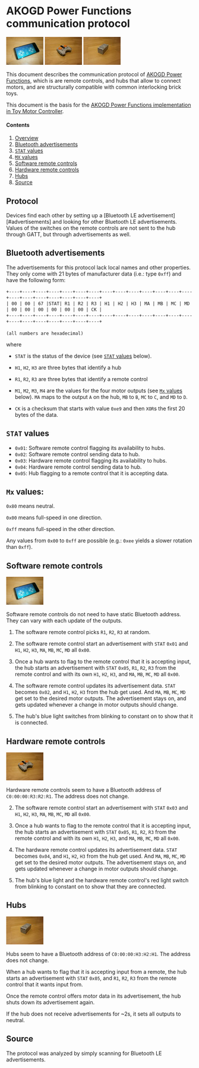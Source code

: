 # AKOGD Power Functions communication protocol

![Software remote control](images/software-remote-control-100px.jpg)
![Remote control](images/remote-control-100px.jpg)
![Hub](images/hub-100px.jpg)

This document describes the communication protocol of [AKOGD Power
Functions](README.md), which is are remote controls, and hubs that
allow to connect motors, and are structurally compatible with common
interlocking brick toys.

This document is the basis for the [AKOGD Power Functions
implementation in Toy Motor Controller](README.md).

#### Contents

1. [Overview](#protocol)
1. [Bluetooth advertisements](#bluetooth-advertisements)
1. [`STAT` values](#stat-values)
1. [`MX` values](#mx-values)
1. [Software remote controls](#software-remote-controls)
1. [Hardware remote controls](#hardware-remote-controls)
1. [Hubs](#hubs)
1. [Source](#source)



## Protocol

Devices find each other by setting up a [Bluetooth LE
advertisement][#advertisements] and looking for other Bluetooth LE
advertisements. Values of the switches on the remote controls are not
sent to the hub through GATT, but through advertisements as well.



## Bluetooth advertisements

The advertisements for this protocol lack local names and other
properties. They only come with 21 bytes of manufacturer data (i.e.:
type `0xff`) and have the following form:

```
+----+----+----+----+----+----+----+----+----+----+----+----+----+----+----+----+----+----+----+----+----+
| 00 | 00 | 67 |STAT| R1 | R2 | R3 | H1 | H2 | H3 | MA | MB | MC | MD | 00 | 00 | 00 | 00 | 00 | 00 | CK |
+----+----+----+----+----+----+----+----+----+----+----+----+----+----+----+----+----+----+----+----+----+

(all numbers are hexadecimal)
```

where

* `STAT` is the status of the device (see [`STAT` values](#stat-values)
  below).
* `H1`, `H2`, `H3` are three bytes that identify a hub
* `R1`, `R2`, `R3` are three bytes that identify a remote control
* `M1`, `M2`, `M3`, `M4` are the values for the four motor outputs (see
    [`Mx` values](#mx-values) below). `MA` maps to the output `A` on
    the hub, `MB` to `B`, `MC` to `C`, and `MD` to `D`.

* `CK` is a checksum that starts with value `0xe9` and then `XOR`s the first
    20 bytes of the data.



## `STAT` values

* `0x01`: Software remote control flagging its availability to hubs.
* `0x02`: Software remote control sending data to hub.
* `0x03`: Hardware remote control flagging its availability to hubs.
* `0x04`: Hardware remote control sending data to hub.
* `0x05`: Hub flagging to a remote control that it is accepting data.



## `Mx` values:

`0x80` means neutral.

`0x00` means full-speed in one direction.

`0xff` means full-speed in the other direction.

Any values from `0x00` to `0xff` are possible (e.g.: `0xee` yields a slower
rotation than `0xff`).



## Software remote controls

![Software remote control](images/software-remote-control-100px.jpg)

Software remote controls do not need to have static Bluetooth address. They
can vary with each update of the outputs.

1. The software remote control picks `R1`, `R2`, `R3` at random.

2. The software remote control start an advertisement with `STAT` `0x01` and
    `H1`, `H2`, `H3`, `MA`, `MB`, `MC`, `MD` all `0x00`.

3. Once a hub wants to flag to the remote control that it is accepting input,
    the hub starts an advertisement with `STAT` `0x05`, `R1`, `R2`, `R3` from
    the remote control and with its own `H1`, `H2`, `H3`, and `MA`, `MB`,
    `MC`, `MD` all `0x00`.

4. The software remote control updates its advertisement data. `STAT` becomes
    `0x02`, and `H1`, `H2`, `H3` from the hub get used. And `MA`, `MB`, `MC`,
    `MD` get set to the desired motor outputs. The advertisement stays on, and
    gets updated whenever a change in motor outputs should change.

5. The hub's blue light switches from blinking to constant on to show that it
    is connected.



## Hardware remote controls

![Remote control](images/remote-control-100px.jpg)

Hardware remote controls seem to have a Bluetooth address of
`C0:00:00:R3:R2:R1`. The address does not change.

2. The software remote control start an advertisement with `STAT` `0x03` and
    `H1`, `H2`, `H3`, `MA`, `MB`, `MC`, `MD` all `0x00`.

3. Once a hub wants to flag to the remote control that it is accepting input,
    the hub starts an advertisement with `STAT` `0x05`, `R1`, `R2`, `R3` from
    the remote control and with its own `H1`, `H2`, `H3`, and `MA`, `MB`,
    `MC`, `MD` all `0x00`.

4. The hardware remote control updates its advertisement data. `STAT` becomes
    `0x04`, and `H1`, `H2`, `H3` from the hub get used. And `MA`, `MB`, `MC`,
    `MD` get set to the desired motor outputs. The advertisement stays on, and
    gets updated whenever a change in motor outputs should change.

5. The hub's blue light and the hardware remote control's red light switch
    from blinking to constant on to show that they are connected.



## Hubs

![Hub](images/hub-100px.jpg)

Hubs seem to have a Bluetooth address of `C0:00:00:H3:H2:H1`. The
address does not change.

When a hub wants to flag that it is accepting input from a remote, the hub
starts an advertisement with `STAT` `0x05`, and `R1`, `R2`, `R3` from the
remote control that it wants input from.

Once the remote control offers motor data in its advertisement, the hub shuts
down its advertisement again.

If the hub does not receive advertisements for ~2s, it sets all outputs to
neutral.



## Source

The protocol was analyzed by simply scanning for Bluetooth LE advertisements.
